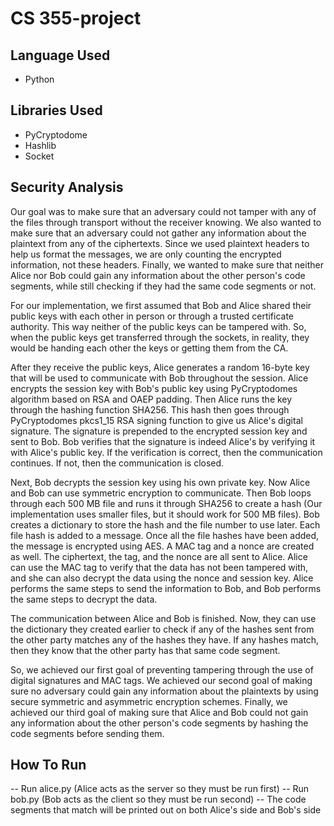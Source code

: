 # CS 355-project
## Language Used
- Python
## Libraries Used
- PyCryptodome
- Hashlib
- Socket
## Security Analysis
Our goal was to make sure that an adversary could not tamper with any of the files through transport without the receiver knowing. We also wanted to make sure that an adversary could not gather any information about the plaintext from any of the ciphertexts. Since we used plaintext headers to help us format the messages, we are only counting the encrypted information, not these headers. Finally, we wanted to make sure that neither Alice nor Bob could gain any information about the other person's code segments, while still checking if they had the same code segments or not.

For our implementation, we first assumed that Bob and Alice shared their public keys with each other in person or through a trusted certificate authority. This way neither of the public keys can be tampered with. So, when the public keys get transferred through the sockets, in reality, they would be handing each other the keys or getting them from the CA.

After they receive the public keys, Alice generates a random 16-byte key that will be used to communicate with Bob throughout the session. Alice encrypts the session key with Bob's public key using PyCryptodomes algorithm based on RSA and OAEP padding. Then Alice runs the key through the hashing function SHA256. This hash then goes through PyCryptodomes pkcs1_15 RSA signing function to give us Alice's digital signature. The signature is prepended to the encrypted session key and sent to Bob. Bob verifies that the signature is indeed Alice's by verifying it with Alice's public key. If the verification is correct, then the communication continues. If not, then the communication is closed.

Next, Bob decrypts the session key using his own private key. Now Alice and Bob can use symmetric encryption to communicate. Then Bob loops through each 500 MB file and runs it through SHA256 to create a hash (Our implementation uses smaller files, but it should work for 500 MB files). Bob creates a dictionary to store the hash and the file number to use later. Each file hash is added to a message. Once all the file hashes have been added, the message is encrypted using AES. A MAC tag and a nonce are created as well. The ciphertext, the tag, and the nonce are all sent to Alice. Alice can use the MAC tag to verify that the data has not been tampered with, and she can also decrypt the data using the nonce and session key. Alice performs the same steps to send the information to Bob, and Bob performs the same steps to decrypt the data.

The communication between Alice and Bob is finished. Now, they can use the dictionary they created earlier to check if any of the hashes sent from the other party matches any of the hashes they have. If any hashes match, then they know that the other party has that same code segment. 

So, we achieved our first goal of preventing tampering through the use of digital signatures and MAC tags. We achieved our second goal of making sure no adversary could gain any information about the plaintexts by using secure symmetric and asymmetric encryption schemes. Finally, we achieved our third goal of making sure that Alice and Bob could not gain any information about the other person's code segments by hashing the code segments before sending them.

## How To Run
-- Run alice.py (Alice acts as the server so they must be run first)
-- Run bob.py (Bob acts as the client so they must be run second)
-- The code segments that match will be printed out on both Alice's side and Bob's side
